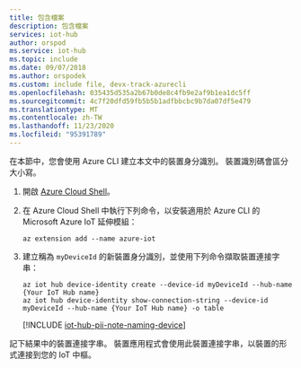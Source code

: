 ```yaml
---
title: 包含檔案
description: 包含檔案
services: iot-hub
author: orspod
ms.service: iot-hub
ms.topic: include
ms.date: 09/07/2018
ms.author: orspodek
ms.custom: include file, devx-track-azurecli
ms.openlocfilehash: 035435d535a2b67b0de8c4fb9e2af9b1ea1dc5ff
ms.sourcegitcommit: 4c7f20dfd59fb5b5b1adfbbcbc9b7da07df5e479
ms.translationtype: MT
ms.contentlocale: zh-TW
ms.lasthandoff: 11/23/2020
ms.locfileid: "95391789"
---
```

在本節中，您會使用 Azure CLI 建立本文中的裝置身分識別。 裝置識別碼會區分大小寫。

1. 開啟 [Azure Cloud Shell](https://shell.azure.com/)。

1. 在 Azure Cloud Shell 中執行下列命令，以安裝適用於 Azure CLI 的 Microsoft Azure IoT 延伸模組：

    ```azurecli-interactive
    az extension add --name azure-iot
    ```

2. 建立稱為 `myDeviceId` 的新裝置身分識別，並使用下列命令擷取裝置連接字串：

    ```azurecli-interactive
    az iot hub device-identity create --device-id myDeviceId --hub-name {Your IoT Hub name}
    az iot hub device-identity show-connection-string --device-id myDeviceId --hub-name {Your IoT Hub name} -o table
    ```

   [!INCLUDE [iot-hub-pii-note-naming-device](iot-hub-pii-note-naming-device.md)]

記下結果中的裝置連接字串。 裝置應用程式會使用此裝置連接字串，以裝置的形式連接到您的 IoT 中樞。

